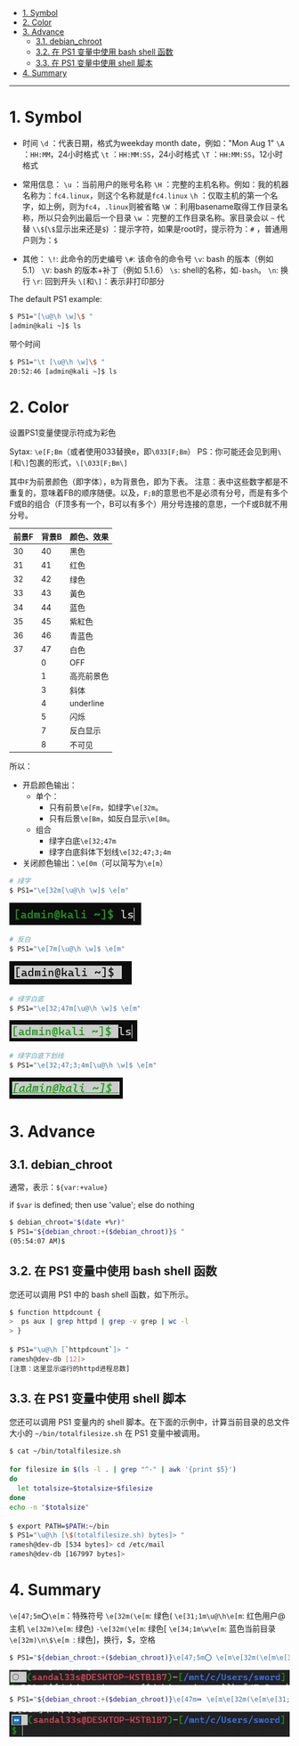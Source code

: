 - [1. Symbol](#1-symbol)
- [2. Color](#2-color)
- [3. Advance](#3-advance)
  - [3.1. debian_chroot](#31-debian_chroot)
  - [3.2. 在 PS1 变量中使用 bash shell 函数](#32-在-ps1-变量中使用-bash-shell-函数)
  - [3.3. 在 PS1 变量中使用 shell 脚本](#33-在-ps1-变量中使用-shell-脚本)
- [4. Summary](#4-summary)
---

# 1. Symbol

- 时间
`\d` ：代表日期，格式为weekday month date，例如："Mon Aug 1" 
`\A` ：`HH:MM`，24小时格式
`\t` ：`HH:MM:SS`，24小时格式
`\T` ：`HH:MM:SS`，12小时格式

- 常用信息：
`\u` ：当前用户的账号名称
`\H` ：完整的主机名称。例如：我的机器名称为：`fc4.linux`，则这个名称就是`fc4.linux` 
`\h` ：仅取主机的第一个名字，如上例，则为`fc4`，`.linux`则被省略
`\W` ：利用basename取得工作目录名称，所以只会列出最后一个目录 
`\w` ：完整的工作目录名称。家目录会以 `~` 代替 
`\\$`(`\$`显示出来还是`$`) ：提示字符，如果是root时，提示符为：`#` ，普通用户则为：`$`

- 其他：
`\!`: 此命令的历史编号
`\#`: 该命令的命令号
`\v`: bash 的版本（例如 5.1）
`\V`: bash 的版本+补丁（例如 5.1.6）
`\s`: shell的名称，如`-bash`。
`\n`: 换行
`\r`: 回到开头
`\[`和`\]`：表示非打印部分


The default PS1 example:
```bash
$ PS1="[\u@\h \w]\$ "
[admin@kali ~]$ ls
```
带个时间
```bash
$ PS1="\t [\u@\h \w]\$ "
20:52:46 [admin@kali ~]$ ls
```

# 2. Color
设置PS1变量使提示符成为彩色

Sytax: `\e[F;Bm`（或者使用033替换e，即`\033[F;Bm`）
PS：你可能还会见到用`\[`和`\]`包裹的形式，`\[\033[F;Bm\]`

其中`F`为前景颜色（即字体），`B`为背景色，即为下表。
注意：表中这些数字都是不重复的，意味着FB的顺序随便。以及，`F;B`的意思也不是必须有分号，而是有多个F或B的组合（F顶多有一个，B可以有多个）用分号连接的意思，一个F或B就不用分号。

|前景F |背景B |颜色、效果|
|-|-|-|
|30 |40 |黑色|
|31 |41 |红色|
|32 |42 |绿色|
|33 |43 |黃色|
|34 |44 |蓝色|
|35 |45 |紫紅色|
|36 |46 |青蓝色|
|37 |47 |白色|
||0 |OFF|
||1 |高亮前景色|
||3 |斜体|
||4 |underline|
||5 |闪烁|
||7 |反白显示|
||8 |不可见|


所以：

- 开启颜色输出：
  - 单个：
    - 只有前景`\e[Fm`，如绿字`\e[32m`。
    - 只有后景`\e[Bm`，如反白显示`\e[8m`。
  - 组合
    - 绿字白底`\e[32;47m`
    - 绿字白底斜体下划线`\e[32;47;3;4m`
- 关闭颜色输出：`\e[0m`（可以简写为`\e[m`）



```bash
# 绿字
$ PS1="\e[32m[\u@\h \w]$ \e[m"
```
![green_foreground](/image/green_foreground.jpg)

```bash
# 反白
$ PS1="\e[7m[\u@\h \w]$ \e[m"
```
![anti-white](/image/anti-white.jpg)

```bash
# 绿字白底
$ PS1="\e[32;47m[\u@\h \w]$ \e[m"
```
![green_foreground_white_background](/image/green_foreground_white_background.jpg)

```bash
# 绿字白底下划线
$ PS1="\e[32;47;3;4m[\u@\h \w]$ \e[m"
```
![green_foreground_white_background_it_underline](/image/green_foreground_white_background_it_underline.jpg)

# 3. Advance
## 3.1. debian_chroot

通常，表示：`${var:+value}`

if `$var` is defined; then use 'value'; else do nothing
```bash
$ debian_chroot="$(date +%r)"  
$ PS1="${debian_chroot:+($debian_chroot)}$ "
(05:54:07 AM)$
```


## 3.2. 在 PS1 变量中使用 bash shell 函数
您还可以调用 PS1 中的 bash shell 函数，如下所示。
```bash
$ function httpdcount {
>  ps aux | grep httpd | grep -v grep | wc -l
> }

$ PS1="\u@\h [`httpdcount`]> "
ramesh@dev-db [12]>
[注意：这里显示运行的httpd进程总数]
```
## 3.3. 在 PS1 变量中使用 shell 脚本
您还可以调用 PS1 变量内的 shell 脚本。在下面的示例中，计算当前目录的总文件大小的 `~/bin/totalfilesize.sh` 在 PS1 变量中被调用。
```bash
$ cat ~/bin/totalfilesize.sh

for filesize in $(ls -l . | grep "^-" | awk '{print $5}')
do
  let totalsize=$totalsize+$filesize
done
echo -n "$totalsize"

$ export PATH=$PATH:~/bin
$ PS1="\u@\h [\$(totalfilesize.sh) bytes]> "
ramesh@dev-db [534 bytes]> cd /etc/mail
ramesh@dev-db [167997 bytes]>
```

# 4. Summary

`\e[47;5m⭕\e[m`：特殊符号
`\e[32m(\e[m`: 绿色(
`\e[31;1m\u@\h\e[m`: 红色用户@主机
`\e[32m)\e[m`: 绿色)
`-\e[32m(\e[m`: 绿色[
`\e[34;1m\w\e[m`: 蓝色当前目录
`\e[32m)\n\$\e[m `: 绿色]，换行，$，空格

```bash
$ PS1="${debian_chroot:+($debian_chroot)}\e[47;5m⭕ \e[m\e[32m(\e[m\e[31;1m\u@\h\e[m\e[32m)\e[m-\e[32m[\e[m\e[34;1m\w\e[m\e[32m]\n\$\e[m "
```
![summary2_blink](/image/summary2_blink.jpg)

```bash
$ PS1="${debian_chroot:+($debian_chroot)}\e[47m⏩ \e[m\e[32m(\e[m\e[31;1m\u@\h\e[m\e[32m)\e[m-\e[32m[\e[m\e[34;1m\w\e[m\e[32m]\n\$\e[m "
```
![summary1](/image/summary1.jpg)